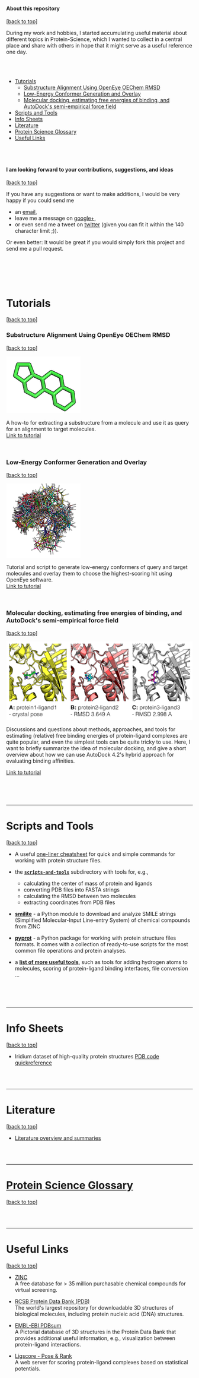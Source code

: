 

#### About this repository
[[back to top](#about-this-repository)]

During my work and hobbies, I started accumulating useful material about different topics in Protein-Science, which I wanted to collect in a central place and share with others in hope that it might serve as a useful reference one day.

<br>
<br>


- [Tutorials](#tutorials)
    - [Substructure Alignment Using OpenEye OEChem RMSD](#substructure-alignment-using-openeye-oechem-rmsd)
    - [Low-Energy Conformer Generation and Overlay](#low-energy-conformer-generation-and-overlay)
	- [Molecular docking, estimating free energies of binding, and AutoDock's semi-empirical force field](#molecular-docking-estimating-free-energies-of-binding-and-autodocks-semi-empirical-force-field)
- [Scripts and Tools](#scripts-and-tools)
- [Info Sheets](#info-sheets)
- [Literature](#literature)
- [Protein Science Glossary](#protein-science-glossary)
- [Useful Links](#useful-links)


<br>
<br>

#### I am looking forward to your contributions, suggestions, and ideas
[[back to top](#about-this-repository)]

If you have any suggestions or want to make additions, I would be very happy if you could send me  

- an [email](mailto:se.raschka@gmail.com),  
- leave me a message on [google+](https://plus.google.com/118404394130788869227/),   
- or even send me a tweet on [twitter](https://twitter.com/rasbt) (given you can fit it within the 140 character limit ;)).  

Or even better: It would be great if you would simply fork this project and send me a pull request.

<br>
<br>
<br>
<br>

# Tutorials
[[back to top](#about-this-repository)]



### Substructure Alignment Using OpenEye OEChem RMSD
[[back to top](#about-this-repository)]

![steroid substructure](./tutorials/substructure_alignment/Images/reference_substructure.png)

A how-to for extracting a substructure from a molecule and use it as query for an alignment to target molecules.  
[Link to tutorial](./tutorials/substructure_alignment/README.md)

<br>

### Low-Energy Conformer Generation and Overlay
[[back to top](#about-this-repository)]

![low-energy overlay](./tutorials/low_energy_conformer_overlay/Images/ZINC_00062008_confs_2_small.png)

Tutorial and script to generate low-energy conformers of query and target molecules and overlay them to choose the highest-scoring hit using OpenEye software.  
[Link to tutorial](./tutorials/low_energy_conformer_overlay/README.md)

<br>

### Molecular docking, estimating free energies of binding, and AutoDock's semi-empirical force field

[[back to top](#about-this-repository)]

![](./tutorials/scoring_functions_and_autodock/Images/prot_lig_complexes.png)

Discussions and questions about methods, approaches, and tools for estimating (relative) free binding energies of protein-ligand complexes are quite popular, and even the simplest tools can be quite tricky to use. Here, I want to briefly summarize the idea of molecular docking, and give a short overview about how we can use AutoDock 4.2's hybrid approach for evaluating binding affinities.  

[Link to tutorial](./tutorials/scoring_functions_and_autodock/2014_autodock_energycomps.md)

<br>
<br>
<br>


<hr>


# Scripts and Tools
[[back to top](#about-this-repository)]

- A useful [one-liner cheatsheet](./scripts-and-tools/oneliner.md) for quick and simple commands for working with protein structure files.

- the **[`scripts-and-tools`](./scripts-and-tools)** subdirectory with tools for, e.g., 
	- calculating the center of mass of protein and ligands
	- converting PDB files into FASTA strings
	- calculating the RMSD between two molecules
	- extracting coordinates from PDB files 



- **[smilite](https://github.com/rasbt/smilite)** - a Python module to download and analyze SMILE strings (Simplified Molecular-Input Line-entry System) of chemical compounds from ZINC

- **[pyprot](https://github.com/rasbt/pyprot)** - a Python package for working with protein structure files formats. It comes with a collection of ready-to-use scripts for the most common file operations and protein analyses.

- a **[list of more useful tools](./scripts-and-tools/more_protein-science_tools.md)**, such as tools for adding hydrogen atoms to molecules, scoring of protein-ligand binding interfaces, file conversion ...

<br>
<br>
<br>

<hr>


# Info Sheets
[[back to top](#about-this-repository)]

- Iridium dataset of high-quality protein structures [PDB code quickreference](./info_sheets/Iridium_pdb_codes.md)

<br>
<br>

<hr>


# Literature

[[back to top](#about-this-repository)]

- [Literature overview and summaries](./literature/literature_summaries.md)



<br>
<br>

<hr>


# [Protein Science Glossary](./glossary/README.md)
[[back to top](#about-this-repository)]

<br>
<br>

<hr>


# Useful Links
[[back to top](#about-this-repository)]

- [ZINC](http://zinc.docking.org)  
 A free database for > 35 million purchasable chemical compounds for virtual screening.
 
- [RCSB Protein Data Bank (PDB)](http://www.rcsb.org)  
The world's largest repository for downloadable 3D structures of biological molecules, including protein nucleic acid (DNA) structures.

- [EMBL-EBI PDBsum](http://www.ebi.ac.uk/pdbsum/)  
A Pictorial database of 3D structures in the Protein Data Bank that provides additional useful information, e.g., visualization between protein-ligand interactions.

- [Ligscore - Pose & Rank](http://modbase.compbio.ucsf.edu/ligscore/)  
A web server for scoring protein-ligand complexes based on statistical potentials.

